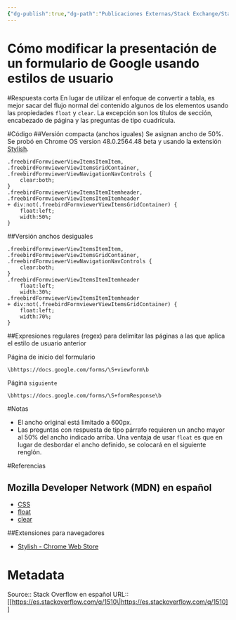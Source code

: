 ```yaml
---
{"dg-publish":true,"dg-path":"Publicaciones Externas/Stack Exchange/Stack Overflow en español/es.stackoverflow.com-1510.md","permalink":"/publicaciones-externas/stack-exchange/stack-overflow-en-espanol/es-stackoverflow-com-1510/","title":"Cómo modificar la presentación de un formulario de Google usando estilos de usuario","hide":true,"noteIcon":"\"0\"","created":"2024-04-03T12:49:10.504-06:00","updated":"2024-04-05T16:43:48.364-06:00"}
---
```


# Cómo modificar la presentación de un formulario de Google usando estilos de usuario

#Respuesta corta
En lugar de utilizar el enfoque de convertir a tabla, es mejor sacar del flujo normal del contenido algunos de los elementos usando las propiedades `float` y `clear`. La excepción son los títulos de sección, encabezado de página y las preguntas de tipo cuadrícula.

#Código
##Versión compacta (anchos iguales)
Se asignan ancho de 50%. Se probó en Chrome OS version 48.0.2564.48 beta y usando la extensión [Stylish](https://chrome.google.com/webstore/detail/stylish/fjnbnpbmkenffdnngjfgmeleoegfcffe).
    
    .freebirdFormviewerViewItemsItemItem,
    .freebirdFormviewerViewItemsGridContainer,
    .freebirdFormviewerViewNavigationNavControls {
    	clear:both;
    }
    .freebirdFormviewerViewItemsItemItemheader,
    .freebirdFormviewerViewItemsItemItemheader 
    + div:not(.freebirdFormviewerViewItemsGridContainer) {
    	float:left;
        width:50%;
    }

##Versión anchos desiguales

    .freebirdFormviewerViewItemsItemItem,
    .freebirdFormviewerViewItemsGridContainer,
    .freebirdFormviewerViewNavigationNavControls {
    	clear:both;
    }
    .freebirdFormviewerViewItemsItemItemheader
    	float:left;
        width:30%;
    .freebirdFormviewerViewItemsItemItemheader 
    + div:not(.freebirdFormviewerViewItemsGridContainer) {
    	float:left;
        width:70%;
    }

##Expresiones regulares (regex)
para delimitar las páginas a las que aplica el estilo de usuario anterior

Página de inicio del formulario

    \bhttps://docs.google.com/forms/\S+viewform\b

Página `siguiente`

    \bhttps://docs.google.com/forms/\S+formResponse\b

#Notas

- El ancho original está limitado a 600px.
- Las preguntas con respuesta de tipo párrafo requieren un ancho mayor al 50% del ancho indicado arriba.  Una ventaja de usar `float` es que en lugar de desbordar el ancho definido, se colocará en el siguiente renglón.

#Referencias
## Mozilla Developer Network (MDN) en español

- [CSS](https://developer.mozilla.org/es/docs/Web/CSS)
- [float](https://developer.mozilla.org/es/docs/Web/CSS/float)
- [clear](https://developer.mozilla.org/es/docs/Web/CSS/clear)

##Extensiones para navegadores

- [Stylish - Chrome Web Store](https://chrome.google.com/webstore/detail/stylish/fjnbnpbmkenffdnngjfgmeleoegfcffe)


# Metadata
Source:: Stack Overflow en español
URL:: [[https://es.stackoverflow.com/q/1510\|https://es.stackoverflow.com/q/1510]]

